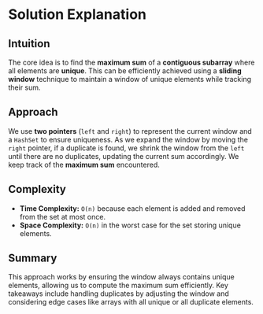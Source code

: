 
# Solution Explanation

## Intuition
The core idea is to find the **maximum sum** of a **contiguous subarray** where all elements are **unique**. This can be efficiently achieved using a **sliding window** technique to maintain a window of unique elements while tracking their sum.

## Approach
We use **two pointers** (`left` and `right`) to represent the current window and a `HashSet` to ensure uniqueness. As we expand the window by moving the `right` pointer, if a duplicate is found, we shrink the window from the `left` until there are no duplicates, updating the current sum accordingly. We keep track of the **maximum sum** encountered.

## Complexity
- **Time Complexity:** `O(n)` because each element is added and removed from the set at most once.
- **Space Complexity:** `O(n)` in the worst case for the set storing unique elements.

## Summary
This approach works by ensuring the window always contains unique elements, allowing us to compute the maximum sum efficiently. Key takeaways include handling duplicates by adjusting the window and considering edge cases like arrays with all unique or all duplicate elements.


